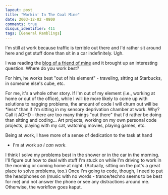 ```yaml
---
layout: post
title: "Workin' In The Coal Mine"
date: 2003-12-02 -0800
comments: true
disqus_identifier: 411
tags: [General Ramblings]
---
```

I'm still at work because traffic is terrible out there and I'd rather
sit around here and get stuff done than sit in a car indefinitely. Ugh.
 
 I was reading the [blog of a friend of
mine](http://www.hanselman.com/blog/PermaLink.aspx?guid=bb8adb58-45e0-484b-b46f-5c7187eb7c4c)
and it brought up an interesting question. Where do you work best?
 
 For him, he works best "out of his element" - traveling, sitting at
Starbucks, in someone else's cube, etc.
 
 For me, it's a whole other story. If I'm out of my element (i.e.,
working at home or out of the office), while I will be more likely to
come up with solutions to nagging problems, the amount of code I will
churn out will be \*less\* than if I'm sitting in my sensory deprivation
chamber at work. Why? Call it ADHD - there are too many things "out
there" that I'd rather be doing than sitting and coding... Art projects,
working on my own personal code projects, playing with my cat, watching
movies, playing games, etc. 
 
 Being at work, I have more of a sense of dedication to the task at hand
- I'm at work *so I can work*. 
 
 I think I solve my problems best in the shower or in the car in the
morning. I'll figure out how to deal with stuff I'm stuck on while I'm
driving to work in the morning or coming home at night. (Actually,
sitting on the pot's a great place to solve problems, too.) Once I'm
going to code, though, I need to put the headphones on (music with no
words - trance/techno seems to be best for me) and not answer the phone
or see any distractions around me. Otherwise, the workflow goes kaput.
